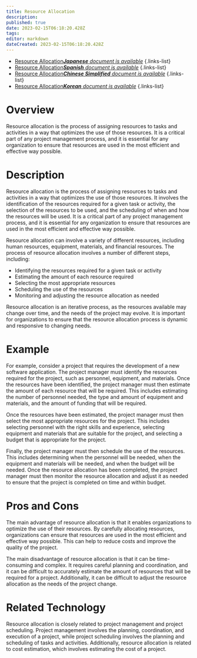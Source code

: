 ```yaml
---
title: Resource Allocation
description: 
published: true
date: 2023-02-15T06:18:20.428Z
tags: 
editor: markdown
dateCreated: 2023-02-15T06:18:20.428Z
---
```


- [Resource Allocation***Japanese** document is available*](/ja/Knowledge-base/Dictionary/resource-allocation)
{.links-list}
- [Resource Allocation***Spanish** document is available*](/es/Knowledge-base/Dictionary/resource-allocation)
{.links-list}
- [Resource Allocation***Chinese Simplified** document is available*](/zh/Knowledge-base/Dictionary/resource-allocation)
{.links-list}
- [Resource Allocation***Korean** document is available*](/ko/Knowledge-base/Dictionary/resource-allocation)
{.links-list}


# Overview
Resource allocation is the process of assigning resources to tasks and activities in a way that optimizes the use of those resources. It is a critical part of any project management process, and it is essential for any organization to ensure that resources are used in the most efficient and effective way possible.

# Description
Resource allocation is the process of assigning resources to tasks and activities in a way that optimizes the use of those resources. It involves the identification of the resources required for a given task or activity, the selection of the resources to be used, and the scheduling of when and how the resources will be used. It is a critical part of any project management process, and it is essential for any organization to ensure that resources are used in the most efficient and effective way possible.

Resource allocation can involve a variety of different resources, including human resources, equipment, materials, and financial resources. The process of resource allocation involves a number of different steps, including: 

- Identifying the resources required for a given task or activity 
- Estimating the amount of each resource required 
- Selecting the most appropriate resources 
- Scheduling the use of the resources 
- Monitoring and adjusting the resource allocation as needed

Resource allocation is an iterative process, as the resources available may change over time, and the needs of the project may evolve. It is important for organizations to ensure that the resource allocation process is dynamic and responsive to changing needs.

# Example
For example, consider a project that requires the development of a new software application. The project manager must identify the resources required for the project, such as personnel, equipment, and materials. Once the resources have been identified, the project manager must then estimate the amount of each resource that will be required. This includes estimating the number of personnel needed, the type and amount of equipment and materials, and the amount of funding that will be required. 

Once the resources have been estimated, the project manager must then select the most appropriate resources for the project. This includes selecting personnel with the right skills and experience, selecting equipment and materials that are suitable for the project, and selecting a budget that is appropriate for the project. 

Finally, the project manager must then schedule the use of the resources. This includes determining when the personnel will be needed, when the equipment and materials will be needed, and when the budget will be needed. Once the resource allocation has been completed, the project manager must then monitor the resource allocation and adjust it as needed to ensure that the project is completed on time and within budget.

# Pros and Cons
The main advantage of resource allocation is that it enables organizations to optimize the use of their resources. By carefully allocating resources, organizations can ensure that resources are used in the most efficient and effective way possible. This can help to reduce costs and improve the quality of the project.

The main disadvantage of resource allocation is that it can be time-consuming and complex. It requires careful planning and coordination, and it can be difficult to accurately estimate the amount of resources that will be required for a project. Additionally, it can be difficult to adjust the resource allocation as the needs of the project change.

# Related Technology
Resource allocation is closely related to project management and project scheduling. Project management involves the planning, coordination, and execution of a project, while project scheduling involves the planning and scheduling of tasks and activities. Additionally, resource allocation is related to cost estimation, which involves estimating the cost of a project.